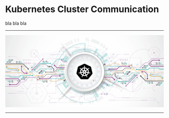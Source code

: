 # Kubernetes Cluster Communication

bla bla bla


---

<p align="center">
    <img src="images/IntroPic.png">
</p>

---
